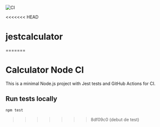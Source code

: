 ![CI](https://github.com/laguchoritarik/jestcalculator/actions/workflows/test.yml/badge.svg)

<<<<<<< HEAD
# jestcalculator
=======
# Calculator Node CI

This is a minimal Node.js project with Jest tests and GitHub Actions for CI.

## Run tests locally

```bash
npm test
```
>>>>>>> 8df09c0 (debut de test)

